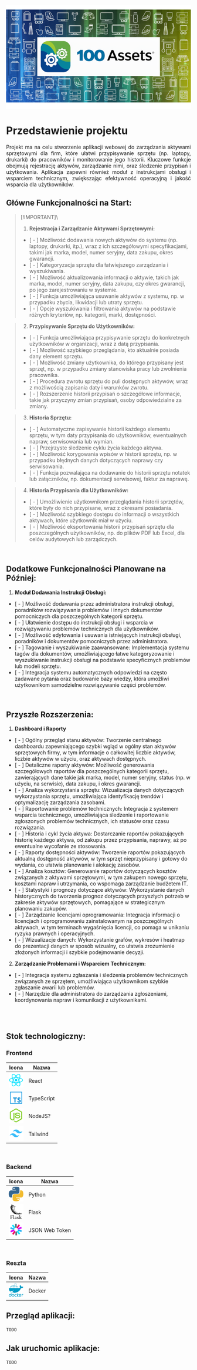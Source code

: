 <p align="center">
  <a >
    <img src="./assets/banner/banner_1.png"
         alt="Screenshot">
  </a>
</p>

# Przedstawienie projektu 

<p align="justify">
  Projekt ma na celu stworzenie aplikacji webowej do zarządzania aktywami sprzętowymi dla firm, które ułatwi przypisywanie sprzętu (np. laptopy, drukarki) do pracowników i monitorowanie jego historii. Kluczowe funkcje obejmują rejestrację aktywów, zarządzanie nimi, oraz śledzenie przypisań i użytkowania. Aplikacja zapewni również moduł z instrukcjami obsługi i wsparciem technicznym, zwiększając efektywność operacyjną i jakość wsparcia dla użytkowników.
</p>

## Główne Funkcjonalności na Start:

> [!IMPORTANT]\
> 1. **Rejestracja i Zarządzanie Aktywami Sprzętowymi:**
> - [ - ] Możliwość dodawania nowych aktywów do systemu (np. laptopy, drukarki, itp.), wraz z ich szczegółowymi specyfikacjami, takimi jak marka, model, numer seryjny, data zakupu, okres gwarancji.
> - [ - ] Kategoryzacja sprzętu dla łatwiejszego zarządzania i wyszukiwania.
> - [ - ] Możliwość aktualizowania informacji o aktywie, takich jak marka, model, numer seryjny, data zakupu, czy okres gwarancji, po jego zarejestrowaniu w systemie.
> - [ - ] Funkcja umożliwiająca usuwanie aktywów z systemu, np. w przypadku zbycia, likwidacji lub utraty sprzętu.
> - [ - ] Opcje wyszukiwania i filtrowania aktywów na podstawie różnych kryteriów, np. kategorii, marki, dostępności.

> 2. **Przypisywanie Sprzętu do Użytkowników:**
> - [ - ] Funkcja umożliwiająca przypisywanie sprzętu do konkretnych użytkowników w organizacji, wraz z datą przypisania.
> - [ - ] Możliwość szybkiego przeglądania, kto aktualnie posiada dany element sprzętu.
> - [ - ] Możliwość zmiany użytkownika, do którego przypisany jest sprzęt, np. w przypadku zmiany stanowiska pracy lub zwolnienia pracownika.
> - [ - ] Procedura zwrotu sprzętu do puli dostępnych aktywów, wraz z możliwością zapisania daty i warunków zwrotu.
> - [ - ] Rozszerzenie historii przypisań o szczegółowe informacje, takie jak przyczyny zmian przypisań, osoby odpowiedzialne za zmiany.

> 3. **Historia Sprzętu:**
> - [ - ] Automatyczne zapisywanie historii każdego elementu sprzętu, w tym daty przypisania do użytkowników, ewentualnych napraw, serwisowania lub wymian.
> - [ - ] Przejrzyste śledzenie cyklu życia każdego aktywa.
> - [ - ] Możliwość korygowania wpisów w historii sprzętu, np. w przypadku błędnych danych dotyczących naprawy czy serwisowania.
> - [ - ] Funkcja pozwalająca na dodawanie do historii sprzętu notatek lub załączników, np. dokumentacji serwisowej, faktur za naprawę.

> 4. **Historia Przypisania dla Użytkowników:**
> - [ - ] Umożliwienie użytkownikom przeglądania historii sprzętów, które były do nich przypisane, wraz z okresami posiadania.
> - [ - ] Możliwość szybkiego dostępu do informacji o wszystkich aktywach, które użytkownik miał w użyciu.
> - [ - ] Możliwość eksportowania historii przypisań sprzętu dla poszczególnych użytkowników, np. do plików PDF lub Excel, dla celów audytowych lub zarządczych.

<br> 

## Dodatkowe Funkcjonalności Planowane na Później:
1. **Moduł Dodawania Instrukcji Obsługi:**
- [ - ] Możliwość dodawania przez administratora instrukcji obsługi, poradników rozwiązywania problemów i innych dokumentów pomocniczych dla poszczególnych kategorii sprzętu.
- [ - ] Ułatwienie dostępu do instrukcji obsługi i wsparcia w rozwiązywaniu problemów technicznych dla użytkowników.
- [ - ] Możliwość edytowania i usuwania istniejących instrukcji obsługi, poradników i dokumentów pomocniczych przez administratora.
- [ - ] Tagowanie i wyszukiwanie zaawansowane: Implementacja systemu tagów dla dokumentów, umożliwiającego łatwe kategoryzowanie i wyszukiwanie instrukcji obsługi na podstawie specyficznych problemów lub modeli sprzętu.
- [ - ] Integracja systemu automatycznych odpowiedzi na często zadawane pytania oraz budowanie bazy wiedzy, która umożliwi użytkownikom samodzielne rozwiązywanie części problemów. 

<br>

## Przyszłe Rozszerzenia:
1. **Dashboard i Raporty**
- [ - ] Ogólny przegląd stanu aktywów: Tworzenie centralnego dashboardu zapewniającego szybki wgląd w ogólny stan aktywów sprzętowych firmy, w tym informacje o całkowitej liczbie aktywów, liczbie aktywów w użyciu, oraz aktywach dostępnych.
- [ - ] Detaliczne raporty aktywów: Możliwość generowania szczegółowych raportów dla poszczególnych kategorii sprzętu, zawierających dane takie jak marka, model, numer seryjny, status (np. w użyciu, na serwisie), data zakupu, i okres gwarancji.
- [ - ] Analiza wykorzystania sprzętu: Wizualizacja danych dotyczących wykorzystania sprzętu, umożliwiająca identyfikację trendów i optymalizację zarządzania zasobami.
- [ - ] Raportowanie problemów technicznych: Integracja z systemem wsparcia technicznego, umożliwiająca śledzenie i raportowanie zgłoszonych problemów technicznych, ich statusów oraz czasu rozwiązania.
- [ - ] Historia i cykl życia aktywa: Dostarczanie raportów pokazujących historię każdego aktywa, od zakupu przez przypisania, naprawy, aż po ewentualne wycofanie ze stosowania.
- [ - ] Raporty dostępności aktywów: Tworzenie raportów pokazujących aktualną dostępność aktywów, w tym sprzęt nieprzypisany i gotowy do wydania, co ułatwia planowanie i alokację zasobów.
- [ - ] Analiza kosztów: Generowanie raportów dotyczących kosztów związanych z aktywami sprzętowymi, w tym zakupem nowego sprzętu, kosztami napraw i utrzymania, co wspomaga zarządzanie budżetem IT.
- [ - ] Statystyki i prognozy dotyczące aktywów: Wykorzystanie danych historycznych do tworzenia prognoz dotyczących przyszłych potrzeb w zakresie aktywów sprzętowych, pomagające w strategicznym planowaniu zakupów.
- [ - ] Zarządzanie licencjami oprogramowania: Integracja informacji o licencjach i oprogramowaniu zainstalowanym na poszczególnych aktywach, w tym terminach wygaśnięcia licencji, co pomaga w unikaniu ryzyka prawnych i operacyjnych.
- [ - ] Wizualizacje danych: Wykorzystanie grafów, wykresów i heatmap do prezentacji danych w sposób wizualny, co ułatwia zrozumienie złożonych informacji i szybkie podejmowanie decyzji. 

2. **Zarządzanie Problemami i Wsparciem Technicznym:**
- [ - ] Integracja systemu zgłaszania i śledzenia problemów technicznych związanych ze sprzętem, umożliwiająca użytkownikom szybkie zgłaszanie awarii lub problemów.
- [ - ] Narzędzie dla administratora do zarządzania zgłoszeniami, koordynowania napraw i komunikacji z użytkownikami.

<br>
<br>

## Stok technologiczny:

### Frontend
| Icona                                                  | Nazwa                              |
| ------------------------------------------------------- | ---------------------------------------- |
| <img src="./assets/logo/react_icon.png">                           | React   |
| <img src="./assets/logo/typescript_icon.png">                           | TypeScript   |
| <img src="./assets/logo/nodejs_icon.png">                       | NodeJS?  |
| <img src="./assets/logo/tailwind_icon.png">                        | Tailwind   |

<br>

### Backend
| Icona                                                    | Nazwa                              |
| ------------------------------------------------------- | ---------------------------------------- |
| <img src="./assets/logo/python_icon.png">                         | Python   |
| <img src="./assets/logo/flask_icon.png">                         | Flask   |
| <img src="./assets/logo/jwt_icon.png">                           | JSON Web Token   |

<br>

### Reszta
| Icona                                                    | Nazwa                              |
| ------------------------------------------------------- | ---------------------------------------- |
| <img src="./assets/logo/docker_icon.png">                         | Docker   |


## Przegląd aplikacji:

```bash
TODO
```

## Jak uruchomic aplikacje:

```bash
TODO
```
